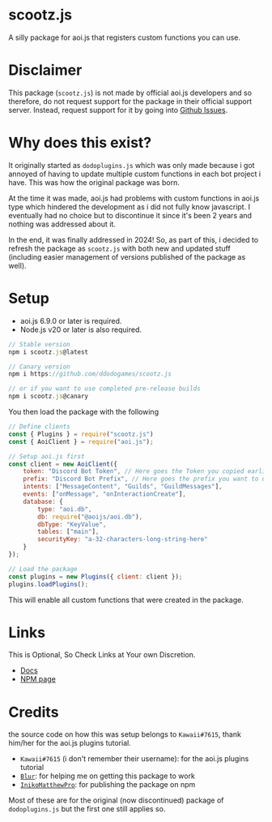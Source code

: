 # scootz.js
A silly package for aoi.js that registers custom functions you can use.

# Disclaimer
This package (`scootz.js`) is not made by official aoi.js developers and so therefore, do not request support for the package in their official support server. Instead, request support for it by going into [Github Issues](https://github.com/ddodogames/scootz.js/issues/new/choose).

# Why does this exist?
It originally started as `dodoplugins.js` which was only made because i got annoyed of having to update multiple custom functions in each bot project i have. This was how the original package was born. 

At the time it was made, aoi.js had problems with custom functions in aoi.js type which hindered the development as i did not fully know javascript. I eventually had no choice but to discontinue it since it's been 2 years and nothing was addressed about it.

In the end, it was finally addressed in 2024! So, as part of this, i decided to refresh the package as `scootz.js` with both new and updated stuff (including easier management of versions published of the package as well).

# Setup
* aoi.js 6.9.0 or later is required.
* Node.js v20 or later is also required.

```js
// Stable version
npm i scootz.js@latest

// Canary version
npm i https://github.com/ddodogames/scootz.js

// or if you want to use completed pre-release builds
npm i scootz.js@canary
```

You then load the package with the following
```js
// Define clients
const { Plugins } = require("scootz.js")
const { AoiClient } = require("aoi.js");

// Setup aoi.js first
const client = new AoiClient({
    token: "Discord Bot Token", // Here goes the Token you copied earlier!
    prefix: "Discord Bot Prefix", // Here goes the prefix you want to use for your bot!
    intents: ["MessageContent", "Guilds", "GuildMessages"],
    events: ["onMessage", "onInteractionCreate"],
    database: {
        type: "aoi.db",
        db: require("@aoijs/aoi.db"),
        dbType: "KeyValue",
        tables: ["main"],
        securityKey: "a-32-characters-long-string-here"
    }
});

// Load the package
const plugins = new Plugins({ client: client }); 
plugins.loadPlugins(); 
```
This will enable all custom functions that were created in the package.

# Links
This is Optional, So Check Links at Your own Discretion.
* [Docs](https://ddodogames.github.io/scootz-docs/home/introduction)
* [NPM page](https://www.npmjs.com/package/scootz.js)

# Credits
the source code on how this was setup belongs to `Kawaii#7615`, thank him/her for the aoi.js plugins tutorial.
* `Kawaii#7615` (i don't remember their username): for the aoi.js plugins tutorial
* [`Blur`](https://github.com/Bumblebee-3): for helping me on getting this package to work
* [`InikoMatthewPro`](https://github.com/InikoMatthewPro): for publishing the package on npm

Most of these are for the original (now discontinued) package of `dodoplugins.js` but the first one still applies so.

